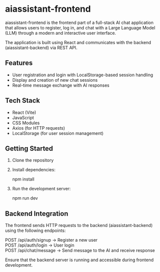 # aiassistant-frontend

aiassistant-frontend is the frontend part of a full-stack AI chat application that allows users to register, log in, and chat with a Large Language Model (LLM) through a modern and interactive user interface.

The application is built using React and communicates with the backend (aiassistant-backend) via REST API.

## Features

- User registration and login with LocalStorage-based session handling
- Display and creation of new chat sessions
- Real-time message exchange with AI responses

## Tech Stack

- React (Vite)
- JavaScript
- CSS Modules
- Axios (for HTTP requests)
- LocalStorage (for user session management)

## Getting Started

1. Clone the repository

2. Install dependencies:

   npm install

3. Run the development server:

   npm run dev

## Backend Integration

The frontend sends HTTP requests to the backend (aiassistant-backend) using the following endpoints:

POST   /api/auth/signup      -> Register a new user  
POST   /api/auth/login       -> User login  
POST   /api/chat/message     -> Send message to the AI and receive response

Ensure that the backend server is running and accessible during frontend development.
